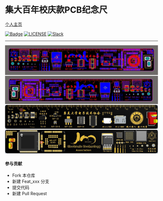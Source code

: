 # 集大百年校庆款PCB纪念尺


[个人主页](https://zengwangfa.top/)


[![Badge](https://img.shields.io/badge/link-996.icu-%23FF4D5B.svg)](https://996.icu/#/en_US)
[![LICENSE](https://img.shields.io/badge/license-Anti%20996-blue.svg)](https://github.com/996icu/996.ICU/blob/master/LICENSE)
[![Slack](https://img.shields.io/badge/slack-996icu-green.svg)](https://join.slack.com/t/996icu/shared_invite/enQtNTg4MjA3MzA1MzgxLWQyYzM5M2IyZmIyMTVjMzU5NTE5MGI5Y2Y2YjgwMmJiMWMxMWMzNGU3NDJmOTdhNmRlYjJlNjk5ZWZhNWIwZGM)

---

![PCB-Ruler1](/docs/PCB_Ruler1.jpg)
![PCB-Ruler2](/docs/PCB_Ruler2.jpg)
![PCB-Ruler3](/docs/PCB_Ruler3.jpg)
![PCB-Ruler4](/docs/PCB_Ruler4.jpg)


#### 参与贡献

- Fork 本仓库
- 新建 Feat_xxx 分支
- 提交代码
- 新建 Pull Request



